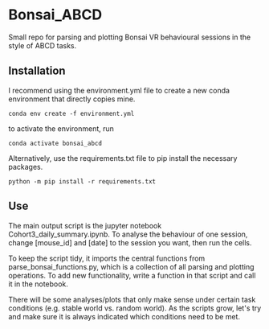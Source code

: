 # Bonsai_ABCD

Small repo for parsing and plotting Bonsai VR behavioural sessions in the style of ABCD tasks.

## Installation

I recommend using the environment.yml file to create a new conda environment that directly copies mine. 

```console
conda env create -f environment.yml
```

to activate the environment, run

```console
conda activate bonsai_abcd
```

Alternatively, use the requirements.txt file to pip install the necessary packages.

```console
python -m pip install -r requirements.txt
```

## Use

The main output script is the jupyter notebook Cohort3_daily_summary.ipynb. 
To analyse the behaviour of one session, change [mouse_id] and [date] to the session you want, then run the cells. 

To keep the script tidy, it imports the central functions from parse_bonsai_functions.py, which is a collection of all parsing and plotting operations. 
To add new functionality, write a function in that script and call it in the notebook. 

There will be some analyses/plots that only make sense under certain task conditions (e.g. stable world vs. random world). 
As the scripts grow, let's try and make sure it is always indicated which conditions need to be met.
